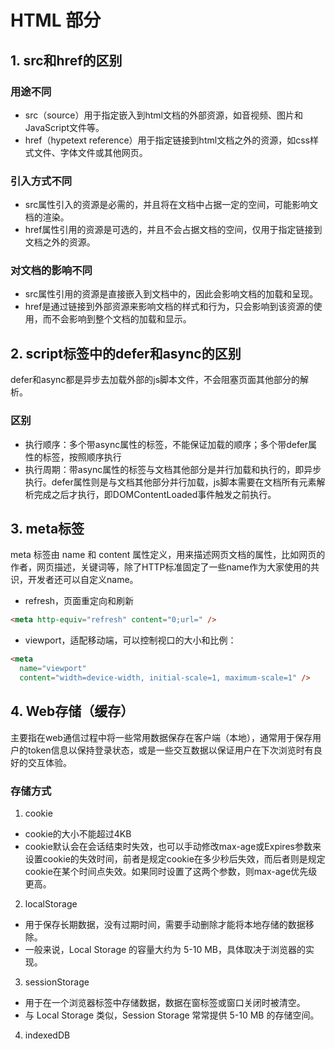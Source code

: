 # HTML 部分

## 1. src和href的区别

### 用途不同

- src（source）用于指定嵌入到html文档的外部资源，如音视频、图片和JavaScript文件等。
- href（hypetext reference）用于指定链接到html文档之外的资源，如css样式文件、字体文件或其他网页。

### 引入方式不同

- src属性引入的资源是必需的，并且将在文档中占据一定的空间，可能影响文档的渲染。
- href属性引用的资源是可选的，并且不会占据文档的空间，仅用于指定链接到文档之外的资源。

### 对文档的影响不同

- src属性引用的资源是直接嵌入到文档中的，因此会影响文档的加载和呈现。
- href是通过链接到外部资源来影响文档的样式和行为，只会影响到该资源的使用，而不会影响到整个文档的加载和显示。

## 2. script标签中的defer和async的区别

defer和async都是异步去加载外部的js脚本文件，不会阻塞页面其他部分的解析。

### 区别

- 执行顺序：多个带async属性的标签，不能保证加载的顺序；多个带defer属性的标签，按照顺序执行
- 执行周期：带async属性的标签与文档其他部分是并行加载和执行的，即异步执行。defer属性则是与文档其他部分并行加载，js脚本需要在文档所有元素解析完成之后才执行，即DOMContentLoaded事件触发之前执行。

## 3. meta标签

meta 标签由 name 和 content 属性定义，用来描述网页文档的属性，比如网页的作者，网页描述，关键词等，除了HTTP标准固定了一些name作为大家使用的共识，开发者还可以自定义name。

- refresh，页面重定向和刷新

```html
<meta http-equiv="refresh" content="0;url=" />
```

- viewport，适配移动端，可以控制视口的大小和比例：

```html
<meta
  name="viewport"
  content="width=device-width, initial-scale=1, maximum-scale=1" />
```

## 4. Web存储（缓存）

主要指在web通信过程中将一些常用数据保存在客户端（本地），通常用于保存用户的token信息以保持登录状态，或是一些交互数据以保证用户在下次浏览时有良好的交互体验。

### 存储方式

1. cookie

- cookie的大小不能超过4KB
- cookie默认会在会话结束时失效，也可以手动修改max-age或Expires参数来设置cookie的失效时间，前者是规定cookie在多少秒后失效，而后者则是规定cookie在某个时间点失效。如果同时设置了这两个参数，则max-age优先级更高。

2. localStorage

- 用于保存长期数据，没有过期时间，需要手动删除才能将本地存储的数据移除。
- 一般来说，Local Storage 的容量大约为 5-10 MB，具体取决于浏览器的实现。

3. sessionStorage

- 用于在一个浏览器标签中存储数据，数据在窗标签或窗口关闭时被清空。
- 与 Local Storage 类似，Session Storage 常常提供 5-10 MB 的存储空间。

4. indexedDB
